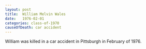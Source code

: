 ```yaml
---
layout: post
title:  William Melvin Wales
date:   1976-02-01
categories: class-of-1970
causeOfDeath: car accident
---
```

William was killed in a car accident in Pittsburgh in February of 1976.

